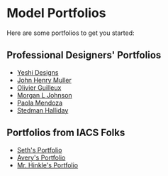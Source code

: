 # Model Portfolios

Here are some portfolios to get you started:

## Professional Designers' Portfolios

- <a href="https://www.yeshidesigns.com/" target="_blank">Yeshi Designs</a>
- <a href="https://johnhenrymuller.com/johnhenrymuller" target="_blank">John Henry Muller</a>
- <a href="https://www.olivier-guilleux.com/" target="_blank">Olivier Guilleux</a>
- <a href="http://www.morganljohnson.com/" target="_blank">Morgan L Johnson</a>
- <a href="http://paolamendoza.com/about" target="_blank">Paola Mendoza</a>
- <a href="https://stedmanhalliday.com/" target="_blank">Stedman Halliday</a>

## Portfolios from IACS Folks

- <a href="https://sethlupo.dev/?authuser=0#me" target="_blank">Seth's Portfolio</a>
- <a href="https://superlative-torte-eeee5f.netlify.app/" target="_blank">Avery's Portfolio</a>
- <a href="https://tomhinkle.net" target="_blank">Mr. Hinkle's Portfolio</a>
